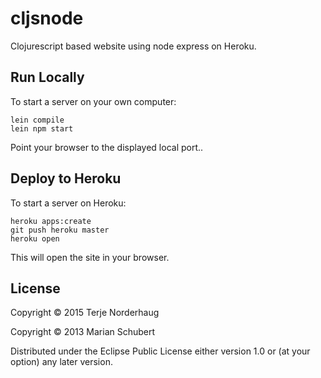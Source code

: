 # cljsnode

Clojurescript based website using node express on Heroku.

## Run Locally

To start a server on your own computer:

    lein compile
    lein npm start

Point your browser to the displayed local port..

## Deploy to Heroku

To start a server on Heroku:

    heroku apps:create
    git push heroku master
    heroku open

This will open the site in your browser.

## License

Copyright © 2015 Terje Norderhaug

Copyright © 2013 Marian Schubert

Distributed under the Eclipse Public License either version 1.0 or (at
your option) any later version.
